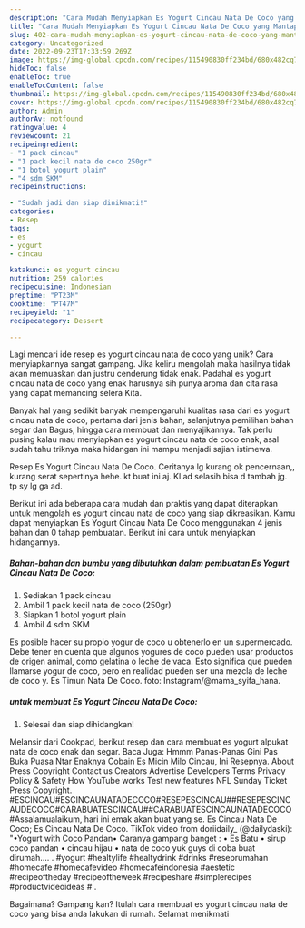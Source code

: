 ```yaml
---
description: "Cara Mudah Menyiapkan Es Yogurt Cincau Nata De Coco yang Mantap"
title: "Cara Mudah Menyiapkan Es Yogurt Cincau Nata De Coco yang Mantap"
slug: 402-cara-mudah-menyiapkan-es-yogurt-cincau-nata-de-coco-yang-mantap
category: Uncategorized
date: 2022-09-23T17:33:59.269Z
image: https://img-global.cpcdn.com/recipes/115490830ff234bd/680x482cq70/es-yogurt-cincau-nata-de-coco-foto-resep-utama.jpg
hideToc: false
enableToc: true
enableTocContent: false
thumbnail: https://img-global.cpcdn.com/recipes/115490830ff234bd/680x482cq70/es-yogurt-cincau-nata-de-coco-foto-resep-utama.jpg
cover: https://img-global.cpcdn.com/recipes/115490830ff234bd/680x482cq70/es-yogurt-cincau-nata-de-coco-foto-resep-utama.jpg
author: Admin
authorAv: notfound
ratingvalue: 4
reviewcount: 21
recipeingredient:
- "1 pack cincau"
- "1 pack kecil nata de coco 250gr"
- "1 botol yogurt plain"
- "4 sdm SKM"
recipeinstructions:

- "Sudah jadi dan siap dinikmati!"
categories:
- Resep
tags:
- es
- yogurt
- cincau

katakunci: es yogurt cincau 
nutrition: 259 calories
recipecuisine: Indonesian
preptime: "PT23M"
cooktime: "PT47M"
recipeyield: "1"
recipecategory: Dessert

---
```





Lagi mencari ide resep es yogurt cincau nata de coco yang unik? Cara menyiapkannya sangat gampang. Jika keliru mengolah maka hasilnya tidak akan memuaskan dan justru cenderung tidak enak. Padahal es yogurt cincau nata de coco yang enak harusnya sih punya aroma dan cita rasa yang dapat memancing selera Kita.





Banyak hal yang sedikit banyak mempengaruhi kualitas rasa dari es yogurt cincau nata de coco, pertama dari jenis bahan, selanjutnya pemilihan bahan segar dan Bagus, hingga cara membuat dan menyajikannya. Tak perlu pusing kalau mau menyiapkan es yogurt cincau nata de coco enak,      asal sudah tahu triknya maka hidangan ini mampu menjadi sajian istimewa.














Resep Es Yogurt Cincau Nata De Coco. Ceritanya lg kurang ok pencernaan,, kurang serat sepertinya hehe. kt buat ini aj. Kl ad selasih bisa d tambah jg. tp sy lg ga ad.






Berikut ini ada beberapa cara mudah dan praktis yang dapat diterapkan untuk mengolah es yogurt cincau nata de coco yang siap dikreasikan. Kamu dapat menyiapkan Es Yogurt Cincau Nata De Coco menggunakan 4 jenis bahan dan 0 tahap pembuatan. Berikut ini cara untuk menyiapkan hidangannya.

<!--inarticleads1-->

##### Bahan-bahan dan bumbu yang dibutuhkan dalam pembuatan Es Yogurt Cincau Nata De Coco:

1. Sediakan 1 pack cincau
1. Ambil 1 pack kecil nata de coco (250gr)
1. Siapkan 1 botol yogurt plain
1. Ambil 4 sdm SKM


Es posible hacer su propio yogur de coco u obtenerlo en un supermercado. Debe tener en cuenta que algunos yogures de coco pueden usar productos de origen animal, como gelatina o leche de vaca. Esto significa que pueden llamarse yogur de coco, pero en realidad pueden ser una mezcla de leche de coco y. Es Timun Nata De Coco. foto: Instagram/@mama_syifa_hana. 

<!--inarticleads2-->

#####  untuk membuat Es Yogurt Cincau Nata De Coco:


1. Selesai dan siap dihidangkan!

Melansir dari Cookpad, berikut resep dan cara membuat es yogurt alpukat nata de coco enak dan segar. Baca Juga: Hmmm Panas-Panas Gini Pas Buka Puasa Ntar Enaknya Cobain Es Micin Milo Cincau, Ini Resepnya. About Press Copyright Contact us Creators Advertise Developers Terms Privacy Policy &amp; Safety How YouTube works Test new features NFL Sunday Ticket Press Copyright. #ESCINCAU#ESCINCAUNATADECOCO#RESEPESCINCAU##RESEPESCINCAUDECOCO#CARABUATESCINCAU##CARABUATESCINCAUNATADECOCO#Assalamualaikum, hari ini emak akan buat yang se. Es Cincau Nata De Coco; Es Cincau Nata De Coco. TikTok video from doriidaily_ (@dailydaski): &#34;•Yogurt with Coco Pandan• Caranya gampang banget : • Es Batu • sirup coco pandan • cincau hijau • nata de coco yuk guys di coba buat dirumah…. . #yogurt #healtylife #healtydrink #drinks #reseprumahan #homecafe #homecafevideo #homecafeindonesia #aestetic #recipeoftheday #recipeoftheweek #recipeshare #simplerecipes #productvideoideas # . 

Bagaimana? Gampang kan? Itulah cara membuat es yogurt cincau nata de coco yang bisa anda lakukan di rumah. Selamat menikmati
